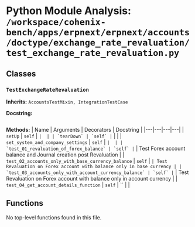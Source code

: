 # Python Module Analysis: `/workspace/cohenix-bench/apps/erpnext/erpnext/accounts/doctype/exchange_rate_revaluation/test_exchange_rate_revaluation.py`

## Classes

### `TestExchangeRateRevaluation`
**Inherits:** `AccountsTestMixin, IntegrationTestCase`


**Docstring:**
```

```

**Methods:**
| Name | Arguments | Decorators | Docstring |
|---|---|---|---|
| `setUp` | `self` | `` |  |
| `tearDown` | `self` | `` |  |
| `set_system_and_company_settings` | `self` | `` |  |
| `test_01_revaluation_of_forex_balance` | `self` | `` | Test Forex account balance and Journal creation post Revaluation |
| `test_02_accounts_only_with_base_currency_balance` | `self` | `` | Test Revaluation on Forex account with balance only in base currency |
| `test_03_accounts_only_with_account_currency_balance` | `self` | `` | Test Revaluation on Forex account with balance only in account currency |
| `test_04_get_account_details_function` | `self` | `` |  |





## Functions

No top-level functions found in this file.
